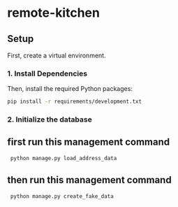 # remote-kitchen

## Setup
First, create a virtual environment.
### 1. Install Dependencies

Then, install the required Python packages:

```bash
pip install -r requirements/development.txt
```
### 2. Initialize the database

## first run this management command 
```bash
 python manage.py load_address_data
```
## then run this management command
```bash
 python manage.py create_fake_data
```
